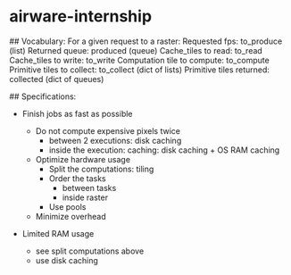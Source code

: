 # airware-internship

## Vocabulary:
For a given request to a raster:
	Requested fps: to_produce (list)
	Returned queue: produced (queue)
	Cache_tiles to read: to_read
	Cache_tiles to write: to_write
	Computation tile to compute: to_compute
	Primitive tiles to collect: to_collect (dict of lists)
	Primitive tiles returned: collected (dict of queues)

## Specifications:

- Finish jobs as fast as possible
	+ Do not compute expensive pixels twice
		- between 2 executions: disk caching
		- inside the execution: caching: disk caching + OS RAM caching
	+ Optimize hardware usage
		- Split the computations: tiling
		- Order the tasks
			+ between tasks
			+ inside raster
		- Use pools
	+ Minimize overhead

- Limited RAM usage
	+ see split computations above
	+ use disk caching